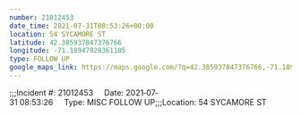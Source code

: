 ```yaml
---
number: 21012453
date_time: 2021-07-31T08:53:26+00:00
location: 54 SYCAMORE ST
latitude: 42.385937847376766
longitude: -71.18947928361105
type: FOLLOW UP
google_maps_link: https://maps.google.com/?q=42.385937847376766,-71.18947928361105
---
```


;;;Incident #: 21012453     Date: 2021‐07‐31 08:53:26     Type: MISC FOLLOW UP;;;Location: 54 SYCAMORE ST
